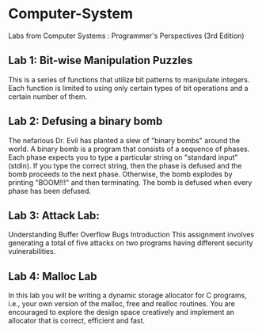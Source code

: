 # Computer-System


Labs from Computer Systems : Programmer's Perspectives (3rd Edition)

## Lab 1: Bit-wise Manipulation Puzzles
This is a series of functions that utilize bit patterns to manipulate integers. Each function is limited to using only certain types of bit operations and a certain number of them.


## Lab 2: Defusing a binary bomb
The nefarious Dr. Evil has planted a slew of "binary bombs" around the world. A binary bomb is a program that consists of a sequence of phases. Each phase expects you to type a particular string on "standard input" (stdin). If you type the correct string, then the phase is defused and the bomb proceeds to the next phase. Otherwise, the bomb explodes by printing "BOOM!!!" and then terminating. The bomb is defused when every phase has been defused.


## Lab 3: Attack Lab:
Understanding Buffer Overflow Bugs Introduction This assignment involves generating a total of five attacks on two programs having different security vulnerabilities. 


## Lab 4: Malloc Lab
In this lab you will be writing a dynamic storage allocator for C programs, i.e., your own version of the malloc, free and realloc routines. You are encouraged to explore the design space creatively and implement an allocator that is correct, efficient and fast.
